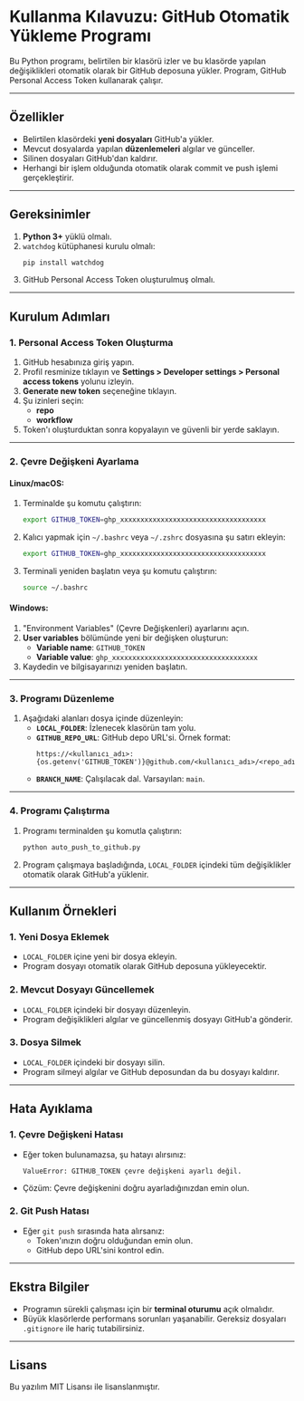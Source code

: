 # Kullanma Kılavuzu: GitHub Otomatik Yükleme Programı

Bu Python programı, belirtilen bir klasörü izler ve bu klasörde yapılan değişiklikleri otomatik olarak bir GitHub deposuna yükler. Program, GitHub Personal Access Token kullanarak çalışır.

---

## Özellikler

- Belirtilen klasördeki **yeni dosyaları** GitHub'a yükler.
- Mevcut dosyalarda yapılan **düzenlemeleri** algılar ve günceller.
- Silinen dosyaları GitHub'dan kaldırır.
- Herhangi bir işlem olduğunda otomatik olarak commit ve push işlemi gerçekleştirir.

---

## Gereksinimler

1. **Python 3+** yüklü olmalı.
2. `watchdog` kütüphanesi kurulu olmalı:
   ```bash
   pip install watchdog
   ```
3. GitHub Personal Access Token oluşturulmuş olmalı.

---

## Kurulum Adımları

### 1. Personal Access Token Oluşturma
1. GitHub hesabınıza giriş yapın.
2. Profil resminize tıklayın ve **Settings > Developer settings > Personal access tokens** yolunu izleyin.
3. **Generate new token** seçeneğine tıklayın.
4. Şu izinleri seçin:
   - **repo**
   - **workflow**
5. Token'ı oluşturduktan sonra kopyalayın ve güvenli bir yerde saklayın.

---

### 2. Çevre Değişkeni Ayarlama

#### **Linux/macOS:**
1. Terminalde şu komutu çalıştırın:
   ```bash
   export GITHUB_TOKEN=ghp_xxxxxxxxxxxxxxxxxxxxxxxxxxxxxxxxxxxx
   ```
2. Kalıcı yapmak için `~/.bashrc` veya `~/.zshrc` dosyasına şu satırı ekleyin:
   ```bash
   export GITHUB_TOKEN=ghp_xxxxxxxxxxxxxxxxxxxxxxxxxxxxxxxxxxxx
   ```
3. Terminali yeniden başlatın veya şu komutu çalıştırın:
   ```bash
   source ~/.bashrc
   ```

#### **Windows:**
1. "Environment Variables" (Çevre Değişkenleri) ayarlarını açın.
2. **User variables** bölümünde yeni bir değişken oluşturun:
   - **Variable name**: `GITHUB_TOKEN`
   - **Variable value**: `ghp_xxxxxxxxxxxxxxxxxxxxxxxxxxxxxxxxxxxx`
3. Kaydedin ve bilgisayarınızı yeniden başlatın.

---

### 3. Programı Düzenleme

1. Aşağıdaki alanları dosya içinde düzenleyin:
   - **`LOCAL_FOLDER`**: İzlenecek klasörün tam yolu.
   - **`GITHUB_REPO_URL`**: GitHub depo URL'si. Örnek format:
     ```plaintext
     https://<kullanıcı_adı>:{os.getenv('GITHUB_TOKEN')}@github.com/<kullanıcı_adı>/<repo_adı>.git
     ```
   - **`BRANCH_NAME`**: Çalışılacak dal. Varsayılan: `main`.

---

### 4. Programı Çalıştırma

1. Programı terminalden şu komutla çalıştırın:
   ```bash
   python auto_push_to_github.py
   ```
2. Program çalışmaya başladığında, `LOCAL_FOLDER` içindeki tüm değişiklikler otomatik olarak GitHub'a yüklenir.

---

## Kullanım Örnekleri

### 1. Yeni Dosya Eklemek
- `LOCAL_FOLDER` içine yeni bir dosya ekleyin.
- Program dosyayı otomatik olarak GitHub deposuna yükleyecektir.

### 2. Mevcut Dosyayı Güncellemek
- `LOCAL_FOLDER` içindeki bir dosyayı düzenleyin.
- Program değişiklikleri algılar ve güncellenmiş dosyayı GitHub'a gönderir.

### 3. Dosya Silmek
- `LOCAL_FOLDER` içindeki bir dosyayı silin.
- Program silmeyi algılar ve GitHub deposundan da bu dosyayı kaldırır.

---

## Hata Ayıklama

### 1. Çevre Değişkeni Hatası
- Eğer token bulunamazsa, şu hatayı alırsınız:
  ```plaintext
  ValueError: GITHUB_TOKEN çevre değişkeni ayarlı değil.
  ```
- Çözüm: Çevre değişkenini doğru ayarladığınızdan emin olun.

### 2. Git Push Hatası
- Eğer `git push` sırasında hata alırsanız:
  - Token'ınızın doğru olduğundan emin olun.
  - GitHub depo URL'sini kontrol edin.

---

## Ekstra Bilgiler

- Programın sürekli çalışması için bir **terminal oturumu** açık olmalıdır.
- Büyük klasörlerde performans sorunları yaşanabilir. Gereksiz dosyaları `.gitignore` ile hariç tutabilirsiniz.

---

## Lisans

Bu yazılım MIT Lisansı ile lisanslanmıştır.
